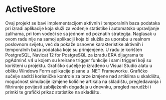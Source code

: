 # ActiveStore

Ovaj projekt se bavi implementacijom aktivnih i temporalnih baza podataka pri izradi aplikacije koja služi za vođenje statistike i automatsko upravljanje zalihama, pri tom vodeći se sa jednom od poznatih strategija. Naglasak u ovom radu nije na samoj aplikaciji koja bi služila za uporabu u realnom poslovnom svijetu, već da pokaže osnovne karakteristike aktivnih i temporalnih baza podataka koje su primjenjene. 
U radu je korišten PostgreSQL, Navicat 12 for PostgreSQL za izradu ERA dijagrama te pgAdmin4 v4 u kojem su kreirane trigger funkcije i sami triggeri koji su korišteni u projektu. 
Grafičko sučelje je izrađeno u Visual Studio alatu u obliku Windows Form aplikacije pisane u .NET Frameworku. Grafičko sučelje sadrži korisničke kontrole za brze izmjene nad artiklima u skaldištu, mogućnost simulacije izmjene količine artikala na skladištu, pregledavanja i filtriranje povijesti zabilježenih događaja u dnevnku, pregled narudžbi i primki te grafički prikaz statistike na skladištu.
